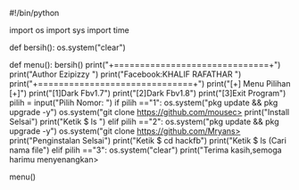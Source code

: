 
#!/bin/python

import os
import sys
import time

def bersih():
    os.system("clear")

def menu():
    bersih()
    print("+==============================+")
    print("Author Ezipizzy ")
    print("Facebook:KHALIF RAFATHAR ")
    print("+==============================+")
    print("[+] Menu Pilihan [+]")
    print("[1]Dark Fbv1.7")
    print("[2]Dark Fbv1.8")
    print("[3]Exit Program")
    pilih = input("Pilih Nomor: ")
    if pilih =="1":
       os.system("pkg update && pkg upgrade -y")
       os.system("git clone https://github.com/mousec>
       print("Install Selsai")
       print("Ketik $ ls ")
    elif pilih =="2":
       os.system("pkg update && pkg upgrade -y")
       os.system("git clone https://github.com/Mryans>
       print("Penginstalan Selsai")
       print("Ketik $ cd hackfb")
       print("Ketik $ ls (Cari nama file")
    elif pilih =="3":
       os.system("clear")
       print("Terima kasih,semoga harimu menyenangkan>


menu()
